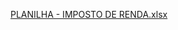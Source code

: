 [PLANILHA - IMPOSTO DE RENDA.xlsx](https://github.com/user-attachments/files/20747151/PLANILHA.-.IMPOSTO.DE.RENDA.xlsx)
